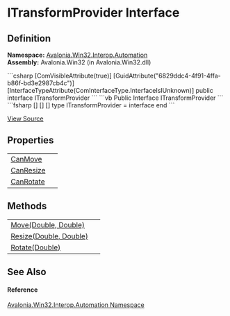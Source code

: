 # ITransformProvider Interface




## Definition
**Namespace:** <a href="N_Avalonia_Win32_Interop_Automation">Avalonia.Win32.Interop.Automation</a>  
**Assembly:** Avalonia.Win32 (in Avalonia.Win32.dll)

<Tabs groupId="api-code-preview">
<TabItem value="csharp" label="C#">
```csharp
[ComVisibleAttribute(true)]
[GuidAttribute("6829ddc4-4f91-4ffa-b86f-bd3e2987cb4c")]
[InterfaceTypeAttribute(ComInterfaceType.InterfaceIsIUnknown)]
public interface ITransformProvider
```
</TabItem>
<TabItem value="vb" label="VB">
```vb
<ComVisibleAttribute(true)>
<GuidAttribute("6829ddc4-4f91-4ffa-b86f-bd3e2987cb4c")>
<InterfaceTypeAttribute(ComInterfaceType.InterfaceIsIUnknown)>
Public Interface ITransformProvider
```
</TabItem>
<TabItem value="fsharp" label="F#">
```fsharp
[<ComVisibleAttribute(true)>]
[<GuidAttribute("6829ddc4-4f91-4ffa-b86f-bd3e2987cb4c")>]
[<InterfaceTypeAttribute(ComInterfaceType.InterfaceIsIUnknown)>]
type ITransformProvider = interface end
```
</TabItem>
</Tabs>



<a href="https://github.com/AvaloniaUI/Avalonia/tree/master/src/Windows/Avalonia.Win32/Interop/Automation/ITransformProvider.cs" title="View the source code">View Source</a>



## Properties
<table>
<tr>
<td><a href="P_Avalonia_Win32_Interop_Automation_ITransformProvider_CanMove">CanMove</a></td>
<td> </td>
</tr>
<tr>
<td><a href="P_Avalonia_Win32_Interop_Automation_ITransformProvider_CanResize">CanResize</a></td>
<td> </td>
</tr>
<tr>
<td><a href="P_Avalonia_Win32_Interop_Automation_ITransformProvider_CanRotate">CanRotate</a></td>
<td> </td>
</tr>
</table>

## Methods
<table>
<tr>
<td><a href="M_Avalonia_Win32_Interop_Automation_ITransformProvider_Move">Move(Double, Double)</a></td>
<td> </td>
</tr>
<tr>
<td><a href="M_Avalonia_Win32_Interop_Automation_ITransformProvider_Resize">Resize(Double, Double)</a></td>
<td> </td>
</tr>
<tr>
<td><a href="M_Avalonia_Win32_Interop_Automation_ITransformProvider_Rotate">Rotate(Double)</a></td>
<td> </td>
</tr>
</table>

## See Also


#### Reference
<a href="N_Avalonia_Win32_Interop_Automation">Avalonia.Win32.Interop.Automation Namespace</a>  

